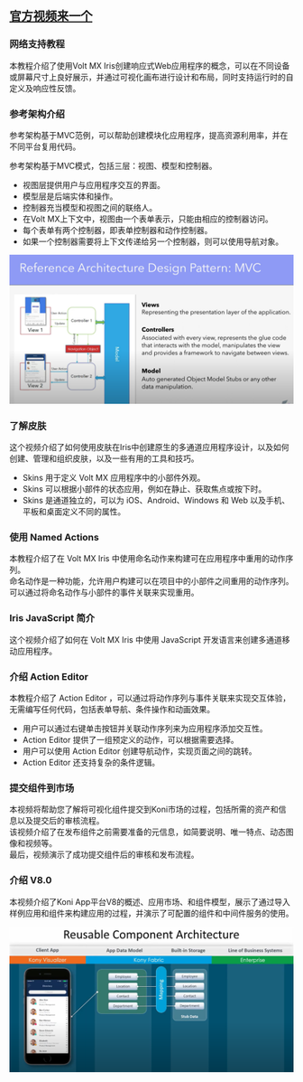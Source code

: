 ## [官方视频来一个](https://www.youtube.com/playlist?list=PLO1FhEmDMTzYqO4ZVBLXYBOpXMHZ2EFVK)
### 网络支持教程
本教程介绍了使用Volt MX Iris创建响应式Web应用程序的概念，可以在不同设备或屏幕尺寸上良好展示，并通过可视化画布进行设计和布局，同时支持运行时的自定义及响应性反馈。

### 参考架构介绍
参考架构基于MVC范例，可以帮助创建模块化应用程序，提高资源利用率，并在不同平台复用代码。  

参考架构基于MVC模式，包括三层：视图、模型和控制器。
* 视图层提供用户与应用程序交互的界面。
* 模型层是后端实体和操作。
* 控制器充当模型和视图之间的联络人。
* 在Volt MX上下文中，视图由一个表单表示，只能由相应的控制器访问。
* 每个表单有两个控制器，即表单控制器和动作控制器。
* 如果一个控制器需要将上下文传递给另一个控制器，则可以使用导航对象。

![](../images/ref-arc-dp-mvc.png)

### 了解皮肤
这个视频介绍了如何使用皮肤在Iris中创建原生的多通道应用程序设计，以及如何创建、管理和组织皮肤，以及一些有用的工具和技巧。  

* Skins 用于定义 Volt MX 应用程序中的小部件外观。
* Skins 可以根据小部件的状态应用，例如在静止、获取焦点或按下时。
* Skins 是通道独立的，可以为 iOS、Android、Windows 和 Web 以及手机、平板和桌面定义不同的属性。

### 使用 Named Actions
本教程介绍了在 Volt MX Iris 中使用命名动作来构建可在应用程序中重用的动作序列。  
命名动作是一种功能，允许用户构建可以在项目中的小部件之间重用的动作序列。  
可以通过将命名动作与小部件的事件关联来实现重用。  

### Iris JavaScript 简介
这个视频介绍了如何在 Volt MX Iris 中使用 JavaScript 开发语言来创建多通道移动应用程序。

### 介绍 Action Editor
本教程介绍了 Action Editor ，可以通过将动作序列与事件关联来实现交互体验，无需编写任何代码，包括表单导航、条件操作和动画效果。

* 用户可以通过右键单击按钮并关联动作序列来为应用程序添加交互性。
* Action Editor 提供了一组预定义的动作，可以根据需要选择。
* 用户可以使用 Action Editor 创建导航动作，实现页面之间的跳转。
* Action Editor 还支持复杂的条件逻辑。

### 提交组件到市场
本视频将帮助您了解将可视化组件提交到Koni市场的过程，包括所需的资产和信息以及提交后的审核流程。  
该视频介绍了在发布组件之前需要准备的元信息，如简要说明、唯一特点、动态图像和视频等。  
最后，视频演示了成功提交组件后的审核和发布流程。  

### 介绍 V8.0
本视频介绍了Koni App平台V8的概述、应用市场、和组件模型，展示了通过导入样例应用和组件来构建应用的过程，并演示了可配置的组件和中间件服务的使用。

![可重用的组件架构](../images/ReusableComponentArchitecture.png)

### 